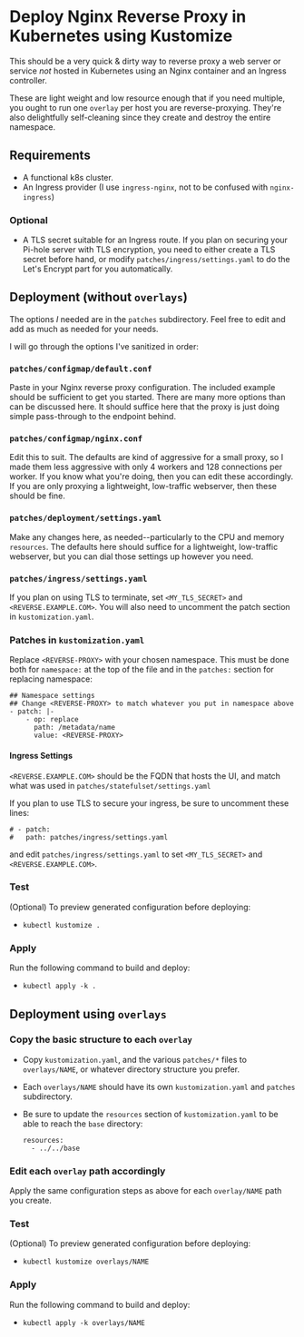 # Deploy Nginx Reverse Proxy in Kubernetes using Kustomize

This should be a very quick & dirty way to reverse proxy a web server or service
_not_ hosted in Kubernetes using an Nginx container and an Ingress controller.

These are light weight and low resource enough that if you need multiple, you
ought to run one `overlay` per host you are reverse-proxying. They're also
delightfully self-cleaning since they create and destroy the entire namespace.

## Requirements 

* A functional k8s cluster.
* An Ingress provider (I use `ingress-nginx`, not to be confused with `nginx-ingress`)

### Optional

* A TLS secret suitable for an Ingress route. If you plan on securing your Pi-hole
  server with TLS encryption, you need to either create a TLS secret before hand,
  or modify `patches/ingress/settings.yaml` to do the Let's Encrypt part for you
  automatically.

## Deployment (without `overlays`)

The options *I* needed are in the `patches` subdirectory. Feel free to edit and
add as much as needed for your needs.

I will go through the options I've sanitized in order:

### `patches/configmap/default.conf`

Paste in your Nginx reverse proxy configuration. The included example should be
sufficient to get you started. There are many more options than can be discussed
here. It should suffice here that the proxy is just doing simple pass-through to
the endpoint behind.

### `patches/configmap/nginx.conf`

Edit this to suit. The defaults are kind of aggressive for a small proxy, so I
made them less aggressive with only 4 workers and 128 connections per worker. If
you know what you're doing, then you can edit these accordingly. If you are only
proxying a lightweight, low-traffic webserver, then these should be fine.

### `patches/deployment/settings.yaml`

Make any changes here, as needed--particularly to the CPU and memory `resources`.
The defaults here should suffice for a lightweight, low-traffic webserver, but
you can dial those settings up however you need.

### `patches/ingress/settings.yaml`

If you plan on using TLS to terminate, set `<MY_TLS_SECRET>` and
`<REVERSE.EXAMPLE.COM>`. You will also need to uncomment the patch section in
`kustomization.yaml`.

### Patches in `kustomization.yaml`

Replace `<REVERSE-PROXY>` with your chosen namespace. This must be done both for
`namespace:` at the top of the file and in the `patches:` section for replacing
namespace:

```
## Namespace settings
## Change <REVERSE-PROXY> to match whatever you put in namespace above
- patch: |-
    - op: replace
      path: /metadata/name
      value: <REVERSE-PROXY>
```

#### Ingress Settings

`<REVERSE.EXAMPLE.COM>` should be the FQDN that hosts the UI, and match what was
used in `patches/statefulset/settings.yaml`

If you plan to use TLS to secure your ingress, be sure to uncomment these lines:

```
# - patch:
#   path: patches/ingress/settings.yaml
```

and edit `patches/ingress/settings.yaml` to set `<MY_TLS_SECRET>` and
`<REVERSE.EXAMPLE.COM>`.

### Test

(Optional) To preview generated configuration before deploying:

* `kubectl kustomize .`

### Apply

Run the following command to build and deploy:

* `kubectl apply -k .`

## Deployment using `overlays`

### Copy the basic structure to each `overlay`

* Copy `kustomization.yaml`, and the various `patches/*` files to `overlays/NAME`,
  or whatever directory structure you prefer.
* Each `overlays/NAME` should have its own `kustomization.yaml` and `patches`
  subdirectory.
* Be sure to update the `resources` section of `kustomization.yaml` to be able to
  reach the `base` directory:

  ```
  resources:
    - ../../base
  ```

### Edit each `overlay` path accordingly

Apply the same configuration steps as above for each `overlay/NAME` path you
create.

### Test

(Optional) To preview generated configuration before deploying:

* `kubectl kustomize overlays/NAME`

### Apply

Run the following command to build and deploy:

* `kubectl apply -k overlays/NAME`

